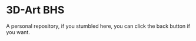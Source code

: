 # 3D-Art BHS
A personal repository, if you stumbled here, you can click the back button if you want.